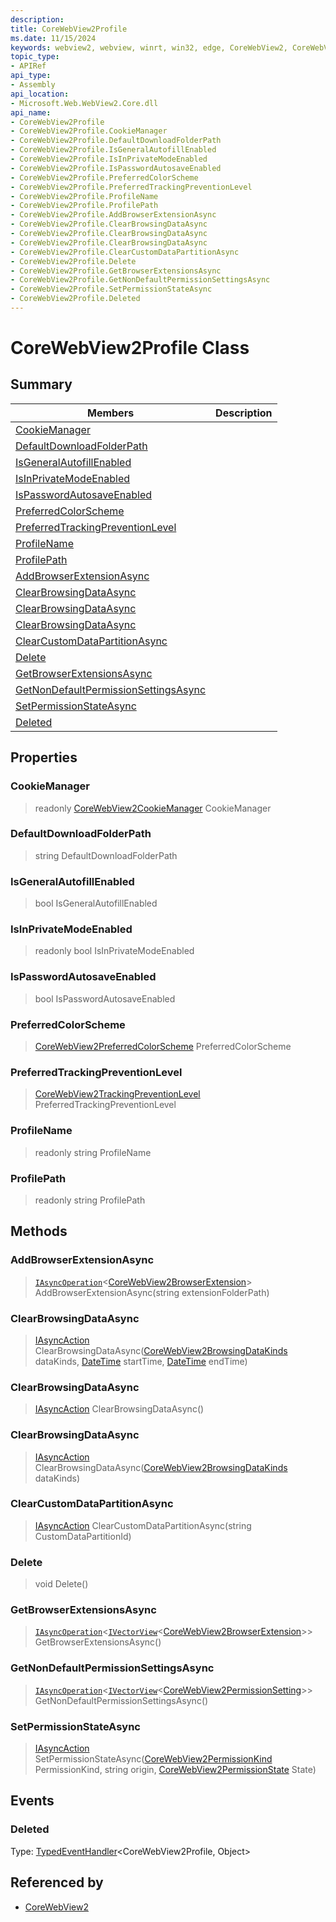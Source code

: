 ```yaml
---
description: 
title: CoreWebView2Profile
ms.date: 11/15/2024
keywords: webview2, webview, winrt, win32, edge, CoreWebView2, CoreWebView2Controller, browser control, edge html, CoreWebView2Profile
topic_type:
- APIRef
api_type:
- Assembly
api_location:
- Microsoft.Web.WebView2.Core.dll
api_name:
- CoreWebView2Profile
- CoreWebView2Profile.CookieManager
- CoreWebView2Profile.DefaultDownloadFolderPath
- CoreWebView2Profile.IsGeneralAutofillEnabled
- CoreWebView2Profile.IsInPrivateModeEnabled
- CoreWebView2Profile.IsPasswordAutosaveEnabled
- CoreWebView2Profile.PreferredColorScheme
- CoreWebView2Profile.PreferredTrackingPreventionLevel
- CoreWebView2Profile.ProfileName
- CoreWebView2Profile.ProfilePath
- CoreWebView2Profile.AddBrowserExtensionAsync
- CoreWebView2Profile.ClearBrowsingDataAsync
- CoreWebView2Profile.ClearBrowsingDataAsync
- CoreWebView2Profile.ClearBrowsingDataAsync
- CoreWebView2Profile.ClearCustomDataPartitionAsync
- CoreWebView2Profile.Delete
- CoreWebView2Profile.GetBrowserExtensionsAsync
- CoreWebView2Profile.GetNonDefaultPermissionSettingsAsync
- CoreWebView2Profile.SetPermissionStateAsync
- CoreWebView2Profile.Deleted
---
```


# CoreWebView2Profile Class



## Summary

Members|Description
--|--
[CookieManager](#cookiemanager) | 
[DefaultDownloadFolderPath](#defaultdownloadfolderpath) | 
[IsGeneralAutofillEnabled](#isgeneralautofillenabled) | 
[IsInPrivateModeEnabled](#isinprivatemodeenabled) | 
[IsPasswordAutosaveEnabled](#ispasswordautosaveenabled) | 
[PreferredColorScheme](#preferredcolorscheme) | 
[PreferredTrackingPreventionLevel](#preferredtrackingpreventionlevel) | 
[ProfileName](#profilename) | 
[ProfilePath](#profilepath) | 
[AddBrowserExtensionAsync](#addbrowserextensionasync) | 
[ClearBrowsingDataAsync](#clearbrowsingdataasync) | 
[ClearBrowsingDataAsync](#clearbrowsingdataasync) | 
[ClearBrowsingDataAsync](#clearbrowsingdataasync) | 
[ClearCustomDataPartitionAsync](#clearcustomdatapartitionasync) | 
[Delete](#delete) | 
[GetBrowserExtensionsAsync](#getbrowserextensionsasync) | 
[GetNonDefaultPermissionSettingsAsync](#getnondefaultpermissionsettingsasync) | 
[SetPermissionStateAsync](#setpermissionstateasync) | 
[Deleted](#deleted) | 

## Properties

### CookieManager

> readonly  [CoreWebView2CookieManager](corewebview2cookiemanager.md) CookieManager

### DefaultDownloadFolderPath

>  string DefaultDownloadFolderPath

### IsGeneralAutofillEnabled

>  bool IsGeneralAutofillEnabled

### IsInPrivateModeEnabled

> readonly  bool IsInPrivateModeEnabled

### IsPasswordAutosaveEnabled

>  bool IsPasswordAutosaveEnabled

### PreferredColorScheme

>  [CoreWebView2PreferredColorScheme](corewebview2preferredcolorscheme.md) PreferredColorScheme

### PreferredTrackingPreventionLevel

>  [CoreWebView2TrackingPreventionLevel](corewebview2trackingpreventionlevel.md) PreferredTrackingPreventionLevel

### ProfileName

> readonly  string ProfileName

### ProfilePath

> readonly  string ProfilePath



## Methods

### AddBrowserExtensionAsync

> [`IAsyncOperation`](/uwp/api/Windows.Foundation.IAsyncOperation-1)&lt;[CoreWebView2BrowserExtension](corewebview2browserextension.md)&gt; AddBrowserExtensionAsync(string extensionFolderPath)



### ClearBrowsingDataAsync

> [IAsyncAction](/uwp/api/Windows.Foundation.IAsyncAction) ClearBrowsingDataAsync([CoreWebView2BrowsingDataKinds](corewebview2browsingdatakinds.md) dataKinds, [DateTime](/uwp/api/Windows.Foundation.DateTime) startTime, [DateTime](/uwp/api/Windows.Foundation.DateTime) endTime)



### ClearBrowsingDataAsync

> [IAsyncAction](/uwp/api/Windows.Foundation.IAsyncAction) ClearBrowsingDataAsync()



### ClearBrowsingDataAsync

> [IAsyncAction](/uwp/api/Windows.Foundation.IAsyncAction) ClearBrowsingDataAsync([CoreWebView2BrowsingDataKinds](corewebview2browsingdatakinds.md) dataKinds)



### ClearCustomDataPartitionAsync

> [IAsyncAction](/uwp/api/Windows.Foundation.IAsyncAction) ClearCustomDataPartitionAsync(string CustomDataPartitionId)



### Delete

> void Delete()



### GetBrowserExtensionsAsync

> [`IAsyncOperation`](/uwp/api/Windows.Foundation.IAsyncOperation-1)&lt;[`IVectorView`](/uwp/api/Windows.Foundation.Collections.IVectorView-1)&lt;[CoreWebView2BrowserExtension](corewebview2browserextension.md)&gt;&gt; GetBrowserExtensionsAsync()



### GetNonDefaultPermissionSettingsAsync

> [`IAsyncOperation`](/uwp/api/Windows.Foundation.IAsyncOperation-1)&lt;[`IVectorView`](/uwp/api/Windows.Foundation.Collections.IVectorView-1)&lt;[CoreWebView2PermissionSetting](corewebview2permissionsetting.md)&gt;&gt; GetNonDefaultPermissionSettingsAsync()



### SetPermissionStateAsync

> [IAsyncAction](/uwp/api/Windows.Foundation.IAsyncAction) SetPermissionStateAsync([CoreWebView2PermissionKind](corewebview2permissionkind.md) PermissionKind, string origin, [CoreWebView2PermissionState](corewebview2permissionstate.md) State)




## Events

### Deleted

Type: [TypedEventHandler](/uwp/api/Windows.Foundation.TypedEventHandler-2)&lt;CoreWebView2Profile, Object&gt;



## Referenced by

- [CoreWebView2](corewebview2.md)
